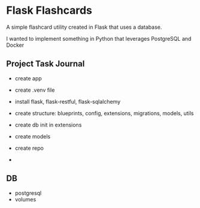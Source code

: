 # Flask Flashcards

A simple flashcard utility created in Flask that uses a database.

I wanted to implement something in Python that leverages PostgreSQL and Docker

## Project Task Journal
- create app
- create .venv file
- install flask, flask-restful, flask-sqlalchemy

- create structure: blueprints, config, extensions, migrations, models, utils
- create db init in extensions
- create models

- create repo
- 

## DB
- postgresql
- volumes